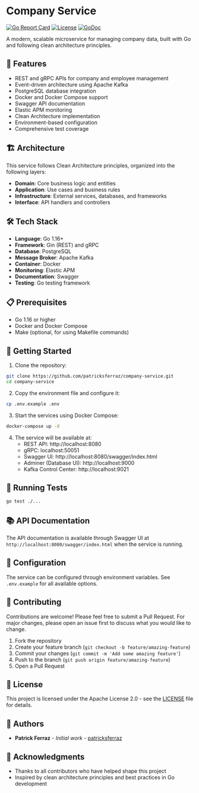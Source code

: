 # Company Service

[![Go Report Card](https://goreportcard.com/badge/github.com/patricksferraz/company-service)](https://goreportcard.com/report/github.com/patricksferraz/company-service)
[![License](https://img.shields.io/badge/License-Apache%202.0-blue.svg)](https://opensource.org/licenses/Apache-2.0)
[![GoDoc](https://godoc.org/github.com/patricksferraz/company-service?status.svg)](https://godoc.org/github.com/patricksferraz/company-service)

A modern, scalable microservice for managing company data, built with Go and following clean architecture principles.

## 🚀 Features

- REST and gRPC APIs for company and employee management
- Event-driven architecture using Apache Kafka
- PostgreSQL database integration
- Docker and Docker Compose support
- Swagger API documentation
- Elastic APM monitoring
- Clean Architecture implementation
- Environment-based configuration
- Comprehensive test coverage

## 🏗 Architecture

This service follows Clean Architecture principles, organized into the following layers:

- **Domain**: Core business logic and entities
- **Application**: Use cases and business rules
- **Infrastructure**: External services, databases, and frameworks
- **Interface**: API handlers and controllers

## 🛠 Tech Stack

- **Language**: Go 1.16+
- **Framework**: Gin (REST) and gRPC
- **Database**: PostgreSQL
- **Message Broker**: Apache Kafka
- **Container**: Docker
- **Monitoring**: Elastic APM
- **Documentation**: Swagger
- **Testing**: Go testing framework

## 📋 Prerequisites

- Go 1.16 or higher
- Docker and Docker Compose
- Make (optional, for using Makefile commands)

## 🚀 Getting Started

1. Clone the repository:
```bash
git clone https://github.com/patricksferraz/company-service.git
cd company-service
```

2. Copy the environment file and configure it:
```bash
cp .env.example .env
```

3. Start the services using Docker Compose:
```bash
docker-compose up -d
```

4. The service will be available at:
   - REST API: http://localhost:8080
   - gRPC: localhost:50051
   - Swagger UI: http://localhost:8080/swagger/index.html
   - Adminer (Database UI): http://localhost:9000
   - Kafka Control Center: http://localhost:9021

## 🧪 Running Tests

```bash
go test ./...
```

## 📚 API Documentation

The API documentation is available through Swagger UI at `http://localhost:8080/swagger/index.html` when the service is running.

## 🔧 Configuration

The service can be configured through environment variables. See `.env.example` for all available options.

## 🤝 Contributing

Contributions are welcome! Please feel free to submit a Pull Request. For major changes, please open an issue first to discuss what you would like to change.

1. Fork the repository
2. Create your feature branch (`git checkout -b feature/amazing-feature`)
3. Commit your changes (`git commit -m 'Add some amazing feature'`)
4. Push to the branch (`git push origin feature/amazing-feature`)
5. Open a Pull Request

## 📝 License

This project is licensed under the Apache License 2.0 - see the [LICENSE](LICENSE) file for details.

## 👥 Authors

- **Patrick Ferraz** - *Initial work* - [patricksferraz](https://github.com/patricksferraz)

## 🙏 Acknowledgments

- Thanks to all contributors who have helped shape this project
- Inspired by clean architecture principles and best practices in Go development
